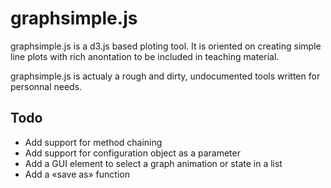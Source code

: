 graphsimple.js
==============

graphsimple.js is a d3.js based ploting tool. It is oriented on creating simple line plots with rich anontation to be included in teaching material.

graphsimple.js is actualy a rough and dirty, undocumented tools written for personnal needs.

## Todo

* Add support for method chaining
* Add support for configuration object as a parameter
* Add a GUI element to select a graph animation or state in a list
* Add a «save as» function

